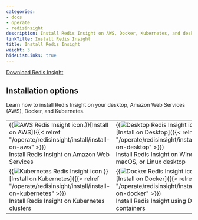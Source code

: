 ```yaml
---
categories:
- docs
- operate
- redisinsight
description: Install Redis Insight on AWS, Docker, Kubernetes, and desktop
linkTitle: Install Redis Insight
title: Install Redis Insight
weight: 3
hideListLinks: true
---
```


[Download Redis Insight](https://redis.io/downloads/#:~:text=Redis-,Insight,-Download%20a%20powerful)

## Installation options
Learn how to install Redis Insight on your desktop, Amazon Web Services (AWS), Docker, and Kubernetes.

| | |
|---|---|
| {{<image filename="images/redisinsight-aws.svg" alt="AWS Redis Insight icon.">}}[Install on AWS]({{< relref "/operate/redisinsight/install/install-on-aws" >}})<br/>Install Redis Insight on Amazon Web Services | {{<image filename="images/redisinsight-desktop.svg" alt="Desktop Redis Insight icon.">}}[Install on Desktop]({{< relref "/operate/redisinsight/install/install-on-desktop" >}})<br/>Install Redis Insight on Windows, macOS, or Linux desktop |
| {{<image filename="images/redisinsight-kubernetes.svg" alt="Kubernetes Redis Insight icon.">}}[Install on Kubernetes]({{< relref "/operate/redisinsight/install/install-on-kubernetes" >}})<br/>Install Redis Insight on Kubernetes clusters | {{<image filename="images/redisinsight-docker.svg" alt="Docker Redis Insight icon.">}}[Install on Docker]({{< relref "/operate/redisinsight/install/install-on-docker" >}})<br/>Install Redis Insight using Docker containers |